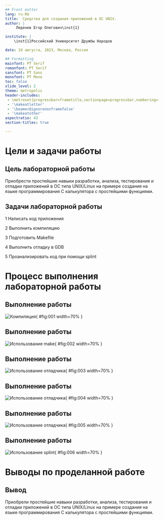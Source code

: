 ```yaml
---
## Front matter
lang: ru-RU
title:  Средства для создания приложений в ОС UNIX.
author: |
	 Леденев Егор Олегович\inst{1}

institute: |
	\inst{1}Российский Университет Дружбы Народов

date: 19 августа, 2023, Москва, Россия

## Formatting
mainfont: PT Serif
romanfont: PT Serif
sansfont: PT Sans
monofont: PT Mono
toc: false
slide_level: 2
theme: metropolis
header-includes: 
 - \metroset{progressbar=frametitle,sectionpage=progressbar,numbering=fraction}
 - '\makeatletter'
 - '\beamer@ignorenonframefalse'
 - '\makeatother'
aspectratio: 43
section-titles: true

---
```


# Цели и задачи работы

## Цель лабораторной работы

Приобрести простейшие навыки разработки, анализа, тестирования и отладки приложений в ОС типа UNIX/Linux на примере создания на языке программирования С калькулятора с простейшими функциями.

## Задачи лабораторной работы

1 Написать код приложения

2 Выполнить компиляцию

3 Подготовить Makefile

4 Выполнить отладку в GDB

5 Проанализировать код при помощи splint

# Процесс выполнения лабораторной работы

## Выполнение работы

![Компиляция](image/01.png){ #fig:001 width=70% }

## Выполнение работы

![Использование make](image/02.png){ #fig:002 width=70% }

## Выполнение работы

![Использование отладчика](image/03.png){ #fig:003 width=70% }

## Выполнение работы

![Использование отладчика](image/04.png){ #fig:004 width=70% }

## Выполнение работы

![Использование отладчика](image/05.png){ #fig:005 width=70% }

## Выполнение работы

![Использование splint](image/06.png){ #fig:006 width=70% }

# Выводы по проделанной работе

## Вывод

Приобрели простейшие навыки разработки, анализа, тестирования и отладки приложений в ОС типа UNIX/Linux на примере создания на языке программирования С калькулятора с простейшими функциями.
